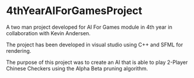 # 4thYearAIForGamesProject

A two man project developed for AI For Games module in 4th year in collaboration with Kevin Andersen.

The project has been developed in visual studio using C++ and SFML for rendering.

The purpose of this project was to create an AI that is able to play 2-Player Chinese Checkers
using the Alpha Beta pruning algorithm.